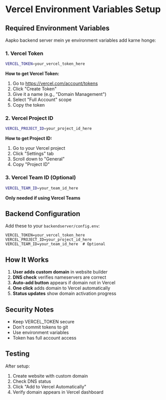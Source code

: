 # Vercel Environment Variables Setup

## Required Environment Variables

Aapko backend server mein ye environment variables add karne honge:

### 1. Vercel Token
```bash
VERCEL_TOKEN=your_vercel_token_here
```

**How to get Vercel Token:**
1. Go to https://vercel.com/account/tokens
2. Click "Create Token"
3. Give it a name (e.g., "Domain Management")
4. Select "Full Account" scope
5. Copy the token

### 2. Vercel Project ID
```bash
VERCEL_PROJECT_ID=your_project_id_here
```

**How to get Project ID:**
1. Go to your Vercel project
2. Click "Settings" tab
3. Scroll down to "General"
4. Copy "Project ID"

### 3. Vercel Team ID (Optional)
```bash
VERCEL_TEAM_ID=your_team_id_here
```

**Only needed if using Vercel Teams**

## Backend Configuration

Add these to your `backendserver/config.env`:

```env
VERCEL_TOKEN=your_vercel_token_here
VERCEL_PROJECT_ID=your_project_id_here
VERCEL_TEAM_ID=your_team_id_here  # Optional
```

## How It Works

1. **User adds custom domain** in website builder
2. **DNS check** verifies nameservers are correct
3. **Auto-add button** appears if domain not in Vercel
4. **One click** adds domain to Vercel automatically
5. **Status updates** show domain activation progress

## Security Notes

- Keep VERCEL_TOKEN secure
- Don't commit tokens to git
- Use environment variables
- Token has full account access

## Testing

After setup:
1. Create website with custom domain
2. Check DNS status
3. Click "Add to Vercel Automatically"
4. Verify domain appears in Vercel dashboard
